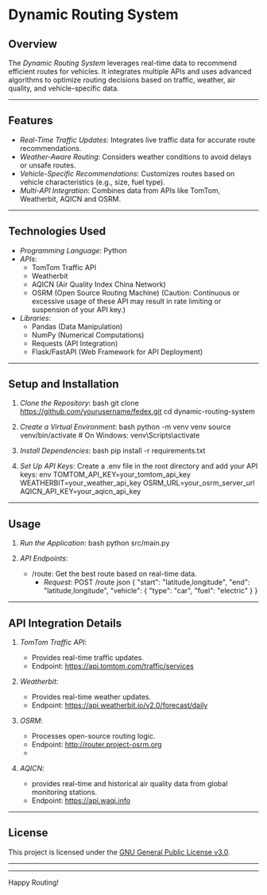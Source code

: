 # Dynamic Routing System

## Overview
The *Dynamic Routing System* leverages real-time data to recommend efficient routes for vehicles. It integrates multiple APIs and uses advanced algorithms to optimize routing decisions based on traffic, weather, air quality, and vehicle-specific data. 

---

## Features

- *Real-Time Traffic Updates*: Integrates live traffic data for accurate route recommendations.
- *Weather-Aware Routing*: Considers weather conditions to avoid delays or unsafe routes.
- *Vehicle-Specific Recommendations*: Customizes routes based on vehicle characteristics (e.g., size, fuel type).
- *Multi-API Integration*: Combines data from APIs like TomTom, Weatherbit, AQICN and OSRM.

---

## Technologies Used

- *Programming Language*: Python
- *APIs*: 
  - TomTom Traffic API
  - Weatherbit
  - AQICN (Air Quality Index China Network)
  - OSRM (Open Source Routing Machine)
  (Caution: Continuous or excessive usage of these API may result in rate limiting or suspension of your API key.)
- *Libraries*: 
  - Pandas (Data Manipulation)
  - NumPy (Numerical Computations)
  - Requests (API Integration)
  - Flask/FastAPI (Web Framework for API Deployment)

---
## Setup and Installation

1. *Clone the Repository*:
   bash
   git clone https://github.com/yourusername/fedex.git
   cd dynamic-routing-system
   

2. *Create a Virtual Environment*:
   bash
   python -m venv venv
   source venv/bin/activate   # On Windows: venv\Scripts\activate
   

3. *Install Dependencies*:
   bash
   pip install -r requirements.txt
   

4. *Set Up API Keys*:
   Create a .env file in the root directory and add your API keys:
   env
   TOMTOM_API_KEY=your_tomtom_api_key
   WEATHERBIT=your_weather_api_key
   OSRM_URL=your_osrm_server_url
   AQICN_API_KEY=your_aqicn_api_key
   

---
## Usage

1. *Run the Application*:
   bash
   python src/main.py
   

2. *API Endpoints*:
   - /route: Get the best route based on real-time data.
     - *Request*: POST /route
       json
       {
         "start": "latitude,longitude",
         "end": "latitude,longitude",
         "vehicle": {
           "type": "car",
           "fuel": "electric"
         }
       }
       
       
---

## API Integration Details

1. *TomTom Traffic API*:
   - Provides real-time traffic updates.
   - Endpoint: https://api.tomtom.com/traffic/services

2. *Weatherbit*:
   - Provides real-time weather updates.
   - Endpoint: https://api.weatherbit.io/v2.0/forecast/daily
   
3. *OSRM*:
   - Processes open-source routing logic.
   - Endpoint: http://router.project-osrm.org
   - 
4. *AQICN*:
   - provides real-time and historical air quality data from global monitoring stations.
   - Endpoint:  https://api.waqi.info

---



## License
This project is licensed under the [GNU General Public License v3.0](LICENSE).

---



---

Happy Routing! 
